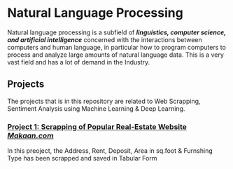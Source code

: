 # Natural Language Processing
Natural language processing is a subfield of ***linguistics, computer science, and artificial intelligence*** concerned with the interactions between computers and human language, in particular how to program computers to process and analyze large amounts of natural language data. This is a very vast field and has a lot of demand in the Industry.

## Projects
The projects that is in this repository are related to Web Scrapping, Sentiment Analysis using Machine Learning & Deep Learning.

### [Project 1: Scrapping of Popular Real-Estate Website ***Makaan.com*** ](https://github.com/arpitmalhotra009/Natural_Language_Processing/blob/main/Web_Scrapping-Delhi_Rental%20Apartments.ipynb)
In this preoject, the Address, Rent, Deposit, Area in sq.foot & Furnshing Type has been scrapped and saved in Tabular Form
